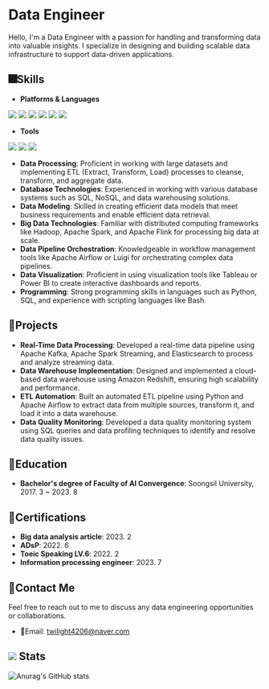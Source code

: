 # Data Engineer

Hello, I'm a Data Engineer with a passion for handling and transforming data into valuable insights. I specialize in designing and building scalable data infrastructure to support data-driven applications.

## 🎆Skills

- **Platforms & Languages**

<img src="https://img.shields.io/badge/Android-3DDC84?style=flat-square&logo=Android&logoColor=white"/> <img src="https://img.shields.io/badge/Python-3776AB?style=flat-square&logo=Python&logoColor=yellow"/> <img src="https://img.shields.io/badge/Jupyter-F37626?style=flat-square&logo=Jupyter&logoColor=yellow"/> <img src="https://img.shields.io/badge/C-A8B9CC?style=flat-square&logo=C&logoColor=blue"/> <img src="https://img.shields.io/badge/C++-00599C?style=flat-square&logo=cplusplus&logoColor=white"/> <img src="https://img.shields.io/badge/TensorFlow-FF6F00?style=flat-square&logo=TensorFlow&logoColor=white"/> 

- **Tools**

<img src="https://img.shields.io/badge/Git-F05032?style=flat-square&logo=Git&logoColor=white"/> <img src="https://img.shields.io/badge/GitHub-181717?style=flat-square&logo=GitHub&logoColor=white"/> <img src="https://img.shields.io/badge/Slack-4A154B?style=flat-square&logo=Slack&logoColor=white"/>

- **Data Processing**: Proficient in working with large datasets and implementing ETL (Extract, Transform, Load) processes to cleanse, transform, and aggregate data.
- **Database Technologies**: Experienced in working with various database systems such as SQL, NoSQL, and data warehousing solutions.
- **Data Modeling**: Skilled in creating efficient data models that meet business requirements and enable efficient data retrieval.
- **Big Data Technologies**: Familiar with distributed computing frameworks like Hadoop, Apache Spark, and Apache Flink for processing big data at scale.
- **Data Pipeline Orchestration**: Knowledgeable in workflow management tools like Apache Airflow or Luigi for orchestrating complex data pipelines.
- **Data Visualization**: Proficient in using visualization tools like Tableau or Power BI to create interactive dashboards and reports.
- **Programming**: Strong programming skills in languages such as Python, SQL, and experience with scripting languages like Bash.

## 📘Projects

- **Real-Time Data Processing**: Developed a real-time data pipeline using Apache Kafka, Apache Spark Streaming, and Elasticsearch to process and analyze streaming data.
- **Data Warehouse Implementation**: Designed and implemented a cloud-based data warehouse using Amazon Redshift, ensuring high scalability and performance.
- **ETL Automation**: Built an automated ETL pipeline using Python and Apache Airflow to extract data from multiple sources, transform it, and load it into a data warehouse.
- **Data Quality Monitoring**: Developed a data quality monitoring system using SQL queries and data profiling techniques to identify and resolve data quality issues.

## 🎩Education

- **Bachelor's degree of Faculty of AI Convergence**: Soongsil University, 2017. 3 ~ 2023. 8

## 📒Certifications

- **Big data analysis article**: 2023. 2
- **ADsP**: 2022. 6
- **Toeic Speaking LV.6**: 2022. 2
- **Information processing engineer**: 2023. 7

## 📱Contact Me

Feel free to reach out to me to discuss any data engineering opportunities or collaborations.

- 📧Email: [twilight4206@naver.com](mailto:twilight4206@naver.com)

## <img src="https://img.shields.io/badge/GitHub-181717?style=flat-square&logo=GitHub&logoColor=white"/> Stats
![Anurag's GitHub stats](https://github-readme-stats.vercel.app/api?username=Laz-berry&show_icons=true&theme=radical)
